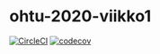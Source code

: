 # ohtu-2020-viikko1

[![CircleCI](https://circleci.com/gh/emz12/ohtu-2020-viikko1.svg?style=svg)](https://circleci.com/gh/emz12/ohtu-2020-viikko1) [![codecov](https://codecov.io/gh/emz12/ohtu-2020-viikko1/branch/master/graph/badge.svg)](https://codecov.io/gh/emz12/ohtu-2020-viikko1)


